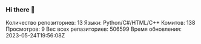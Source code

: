 ### Hi there 👋
Количество репозиториев: 13
Языки: Python/C#/HTML/C++
Комитов: 138
Просмотров: 9
Вес всех репазиториев: 506599
Время обновления: 2023-05-24T19:56:08Z
<!--
**Emeteil/Emeteil** is a ✨ _special_ ✨ repository because its `README.md` (this file) appears on your GitHub profile.

Here are some ideas to get you started:

- 🔭 I’m currently working on ...
- 🌱 I’m currently learning ...
- 👯 I’m looking to collaborate on ...
- 🤔 I’m looking for help with ...
- 💬 Ask me about ...
- 📫 How to reach me: ...
- 😄 Pronouns: ...
- ⚡ Fun fact: ...
-->
